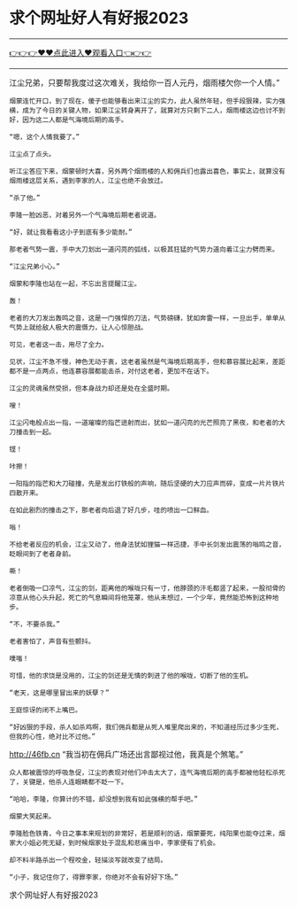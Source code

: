 # 求个网址好人有好报2023

<hr/> <a href="https://github.com/fetiyung/dhjui/issues/3">👉👉👉♥♥点此进入♥观看入口👈👉👉</a><hr/>

江尘兄弟，只要帮我度过这次难关，我给你一百人元丹，烟雨楼欠你一个人情。”

    烟蒙连忙开口，到了现在，傻子也能够看出来江尘的实力，此人虽然年轻，但手段狠辣，实力强横，成为了今日的关键人物，如果江尘转身离开了，就算对方只剩下二人，烟雨楼这边也讨不到好，因为这二人都是气海境后期的高手。

    “嗯，这个人情我要了。”

    江尘点了点头。

    听江尘答应下来，烟蒙顿时大喜，另外两个烟雨楼的人和佣兵们也露出喜色，事实上，就算没有烟雨楼这层关系，遇到李家的人，江尘也绝不会放过。

    “杀了他。”

    李隆一脸凶恶，对着另外一个气海境后期老者说道。

    “好，就让我看看这小子到底有多少能耐。”

    那老者气势一震，手中大刀划出一道闪亮的弧线，以极其狂猛的气势力道向着江尘力劈而来。

    “江尘兄弟小心。”

    烟蒙和李隆也站在一起，不忘出言提醒江尘。

    轰！

    老者的大刀发出轰鸣之音，这是一门强悍的刀法，气势磅礴，犹如奔雷一样，一旦出手，单单从气势上就给敌人极大的震慑力，让人心惊胆战。

    可见，老者这一击，用尽了全力。

    见状，江尘不急不慢，神色无动于衷，这老者虽然是气海境后期高手，但和慕容展比起来，差距都不是一点两点，他连慕容展都能击杀，对付这老者，更加不在话下。

    江尘的灵魂虽然受损，但本身战力却还是处在全盛时期。

    嗖！

    江尘闪电般点出一指，一道璀璨的指芒迸射而出，犹如一道闪亮的光芒照亮了黑夜，和老者的大刀撞击到一起。

    铿！

    咔擦！

    一阳指的指芒和大刀碰撞，先是发出打铁般的声响，随后坚硬的大刀应声而碎，变成一片片铁片四散开来。

    在如此剧烈的撞击之下，那老者向后退了好几步，哇的喷出一口鲜血。

    嗡！

    不给老者反应的机会，江尘又动了，他身法犹如狸猫一样迅捷，手中长剑发出震荡的嗡鸣之音，眨眼间到了老者身前。

    嘶！

    老者倒吸一口凉气，江尘的剑，距离他的喉咙只有一寸，他脖颈的汗毛都竖了起来，一股彻骨的凉意从他心头升起，死亡的气息瞬间将他笼罩，他从未想过，一个少年，竟然能恐怖到这种地步。

    “不，不要杀我。”

    老者害怕了，声音有些颤抖。

    噗嗤！

    可惜，他的求饶是没用的，江尘的剑还是无情的刺进了他的喉咙，切断了他的生机。

    “老天，这是哪里冒出来的妖孽？”

    王庭惊讶的闭不上嘴巴。

    “好凶狠的手段，杀人如杀鸡啊，我们佣兵都是从死人堆里爬出来的，不知道经历过多少生死，但我的心性，绝对比不过他。”
http://46fb.cn
    “我当初在佣兵广场还出言鄙视过他，我真是个煞笔。”

    众人都被震惊的呼吸急促，江尘的表现对他们冲击太大了，连气海境后期的高手都被他轻松杀死了，关键是，他杀人连眼睛都不眨一下。

    “哈哈，李隆，你算计的不错，却没想到我有如此强横的帮手吧。”

    烟蒙大笑起来。

    李隆脸色铁青，今日之事本来规划的非常好，若是顺利的话，烟蒙要死，纯阳果也能夺过来，烟家大小姐必死无疑，到时候烟家处于混乱和悲痛当中，李家便有了机会。

    却不料半路杀出一个程咬金，轻描淡写就改变了结局。

    “小子，我记住你了，得罪李家，你绝对不会有好好下场。”


求个网址好人有好报2023
